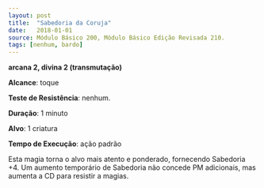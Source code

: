 ```yaml
---
layout: post
title:  "Sabedoria da Coruja"
date:   2018-01-01
source: Módulo Básico 200, Módulo Básico Edição Revisada 210.
tags: [nenhum, bardo]
---
```


**arcana 2, divina 2 (transmutação)**

**Alcance**: toque

**Teste de Resistência**: nenhum.

**Duração**: 1 minuto

**Alvo**: 1 criatura

**Tempo de Execução**: ação padrão

Esta magia torna o alvo mais atento e ponderado, fornecendo Sabedoria +4.
Um aumento temporário de Sabedoria não concede PM adicionais, mas aumenta a CD para resistir a magias.
